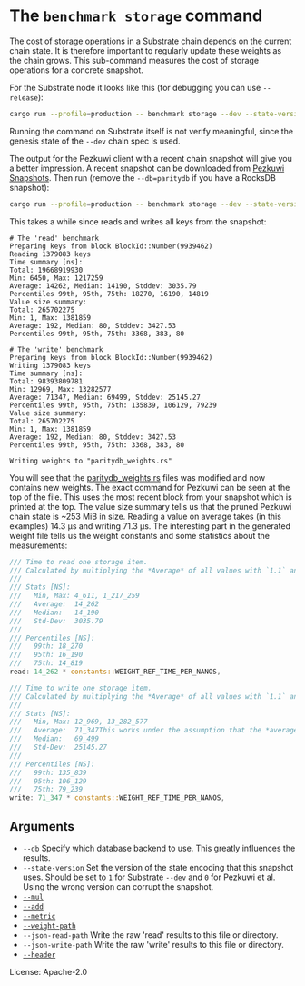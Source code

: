 # The `benchmark storage` command

The cost of storage operations in a Substrate chain depends on the current chain state.
It is therefore important to regularly update these weights as the chain grows.
This sub-command measures the cost of storage operations for a concrete snapshot.

For the Substrate node it looks like this (for debugging you can use `--release`):
```sh
cargo run --profile=production -- benchmark storage --dev --state-version=1
```

Running the command on Substrate itself is not verify meaningful, since the genesis state of the `--dev` chain spec is
used.

The output for the Pezkuwi client with a recent chain snapshot will give you a better impression. A recent snapshot can
be downloaded from [Pezkuwi Snapshots].
Then run (remove the `--db=paritydb` if you have a RocksDB snapshot):
```sh
cargo run --profile=production -- benchmark storage --dev --state-version=0 --db=paritydb --weight-path runtime/pezkuwi/constants/src/weights
```

This takes a while since reads and writes all keys from the snapshot:
```pre
# The 'read' benchmark
Preparing keys from block BlockId::Number(9939462)
Reading 1379083 keys
Time summary [ns]:
Total: 19668919930
Min: 6450, Max: 1217259
Average: 14262, Median: 14190, Stddev: 3035.79
Percentiles 99th, 95th, 75th: 18270, 16190, 14819
Value size summary:
Total: 265702275
Min: 1, Max: 1381859
Average: 192, Median: 80, Stddev: 3427.53
Percentiles 99th, 95th, 75th: 3368, 383, 80

# The 'write' benchmark
Preparing keys from block BlockId::Number(9939462)
Writing 1379083 keys
Time summary [ns]:
Total: 98393809781
Min: 12969, Max: 13282577
Average: 71347, Median: 69499, Stddev: 25145.27
Percentiles 99th, 95th, 75th: 135839, 106129, 79239
Value size summary:
Total: 265702275
Min: 1, Max: 1381859
Average: 192, Median: 80, Stddev: 3427.53
Percentiles 99th, 95th, 75th: 3368, 383, 80

Writing weights to "paritydb_weights.rs"
```
You will see that the [paritydb_weights.rs] files was modified and now contains new weights. The exact command for
Pezkuwi can be seen at the top of the file.
This uses the most recent block from your snapshot which is printed at the top.
The value size summary tells us that the pruned Pezkuwi chain state is ~253 MiB in size.
Reading a value on average takes (in this examples) 14.3 µs and writing 71.3 µs.
The interesting part in the generated weight file tells us the weight constants and some statistics about the
measurements:
```rust
/// Time to read one storage item.
/// Calculated by multiplying the *Average* of all values with `1.1` and adding `0`.
///
/// Stats [NS]:
///   Min, Max: 4_611, 1_217_259
///   Average:  14_262
///   Median:   14_190
///   Std-Dev:  3035.79
///
/// Percentiles [NS]:
///   99th: 18_270
///   95th: 16_190
///   75th: 14_819
read: 14_262 * constants::WEIGHT_REF_TIME_PER_NANOS,

/// Time to write one storage item.
/// Calculated by multiplying the *Average* of all values with `1.1` and adding `0`.
///
/// Stats [NS]:
///   Min, Max: 12_969, 13_282_577
///   Average:  71_347This works under the assumption that the *average* read a
///   Median:   69_499
///   Std-Dev:  25145.27
///
/// Percentiles [NS]:
///   99th: 135_839
///   95th: 106_129
///   75th: 79_239
write: 71_347 * constants::WEIGHT_REF_TIME_PER_NANOS,
```

## Arguments

- `--db` Specify which database backend to use. This greatly influences the results.
- `--state-version` Set the version of the state encoding that this snapshot uses. Should be set to `1` for Substrate
  `--dev` and `0` for Pezkuwi et al. Using the wrong version can corrupt the snapshot.
- [`--mul`](../shared/README.md#arguments)
- [`--add`](../shared/README.md#arguments)
- [`--metric`](../shared/README.md#arguments)
- [`--weight-path`](../shared/README.md#arguments)
- `--json-read-path` Write the raw 'read' results to this file or directory.
- `--json-write-path` Write the raw 'write' results to this file or directory.
- [`--header`](../shared/README.md#arguments)

License: Apache-2.0

<!-- LINKS -->
[Pezkuwi Snapshots]: https://snapshots.pezkuwi.io
[paritydb_weights.rs]:
    https://github.com/paritytech/pezkuwi/blob/c254e5975711a6497af256f6831e9a6c752d28f5/runtime/pezkuwi/constants/src/weights/paritydb_weights.rs#L60
